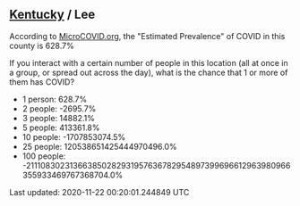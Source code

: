 
## [Kentucky](/united-states/kentucky) / Lee

According to [MicroCOVID.org](http://microcovid.org),
the "Estimated Prevalence" of COVID in this county is 628.7%

If you interact with a certain number of people in this location
(all at once in a group, or spread out across the day), what is the chance that
1 or more of them has COVID?

- 1 person: 628.7%
- 2 people: -2695.7%
- 3 people: 14882.1%
- 5 people: 413361.8%
- 10 people: -1707853074.5%
- 25 people: 120538651425444970496.0%
- 100 people: -211108302313663850282931957636782954897399696612963980966355933469767368704.0%

Last updated: 2020-11-22 00:20:01.244849 UTC
